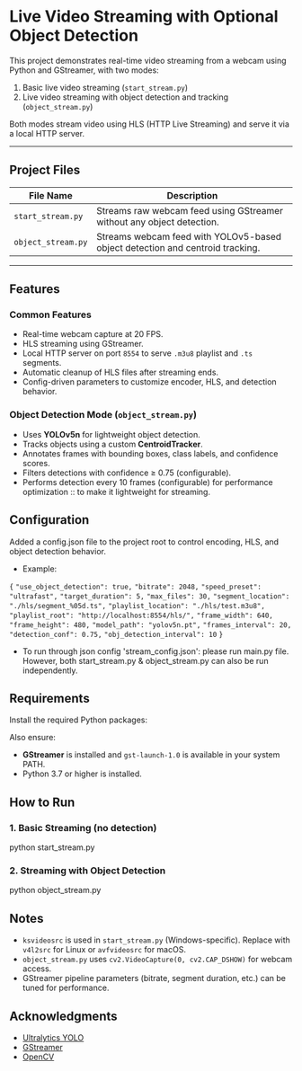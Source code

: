 # Live Video Streaming with Optional Object Detection

This project demonstrates real-time video streaming from a webcam using Python and GStreamer, with two modes:
1. Basic live video streaming (`start_stream.py`)
2. Live video streaming with object detection and tracking (`object_stream.py`)

Both modes stream video using HLS (HTTP Live Streaming) and serve it via a local HTTP server.

---

## Project Files

| File Name         | Description                                                                 |
|------------------|-----------------------------------------------------------------------------|
| `start_stream.py` | Streams raw webcam feed using GStreamer without any object detection.       |
| `object_stream.py`| Streams webcam feed with YOLOv5-based object detection and centroid tracking.|

---

## Features
### Common Features
- Real-time webcam capture at 20 FPS.
- HLS streaming using GStreamer.
- Local HTTP server on port `8554` to serve `.m3u8` playlist and `.ts` segments.
- Automatic cleanup of HLS files after streaming ends.
- Config-driven parameters to customize encoder, HLS, and detection behavior.

### Object Detection Mode (`object_stream.py`)
- Uses **YOLOv5n** for lightweight object detection.
- Tracks objects using a custom **CentroidTracker**.
- Annotates frames with bounding boxes, class labels, and confidence scores.
- Filters detections with confidence ≥ 0.75 (configurable).
- Performs detection every 10 frames (configurable) for performance optimization :: to make it lightweight for streaming.

## Configuration
Added a config.json file to the project root to control encoding, HLS, and object detection behavior. 
- Example:

`{`
  `"use_object_detection": true,`
  `"bitrate": 2048,`
  `"speed_preset": "ultrafast",`
  `"target_duration": 5,`
  `"max_files": 30,`
  `"segment_location": "./hls/segment_%05d.ts",`
  `"playlist_location": "./hls/test.m3u8",`
  `"playlist_root": "http://localhost:8554/hls/",`
  `"frame_width": 640,`
  `"frame_height": 480,`
  `"model_path": "yolov5n.pt",`
  `"frames_interval": 20,`
  `"detection_conf": 0.75,`
  `"obj_detection_interval": 10`
`}`

- To run through json config 'stream_config.json': please run main.py file. However, both start_stream.py & object_stream.py can also be run independently.

## Requirements
Install the required Python packages:

Also ensure:
- **GStreamer** is installed and `gst-launch-1.0` is available in your system PATH.
- Python 3.7 or higher is installed.

## How to Run

### 1. Basic Streaming (no detection)
python start_stream.py

### 2. Streaming with Object Detection
python object_stream.py

## Notes

- `ksvideosrc` is used in `start_stream.py` (Windows-specific). Replace with `v4l2src` for Linux or `avfvideosrc` for macOS.
- `object_stream.py` uses `cv2.VideoCapture(0, cv2.CAP_DSHOW)` for webcam access.
- GStreamer pipeline parameters (bitrate, segment duration, etc.) can be tuned for performance.

## Acknowledgments

- [Ultralytics YOLO](https://github.com/ultralytics/ultralytics)
- [GStreamer](https://gstreamer.freedesktop.org/)
- [OpenCV](https://opencv.org/)
